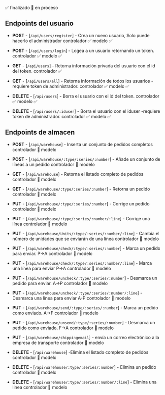 ✅ finalizado
🧠 en proceso

## Endpoints del usuario

-   **POST** - [`/api/users/register`] - Crea un nuevo usuario, Solo puede hacerlo el administrador
    controlador ✅
    modelo ✅

-   **POST** - [`/api/users/login`] - Logea a un usuario retornando un token.
    controlador ✅
    modelo ✅

-   **GET** - [`/api/users`] - Retorna información privada del usuario con el id del token.
    controlador ✅

-   **GET** - [`/api/users/all`] - Retorna información de todos los usuarios -requiere token de administrador.
    controlador ✅
    modelo ✅
-   **DELETE** - [`/api/users`] - Borra el usuario con el id del token.
    controlador ✅
    modelo ✅
-   **DELETE** - [`/api/users/:iduser`] - Borra el usuario con el iduser -requiere token de administrador.
    controlador ✅
    modelo ✅

## Endpoints de almacen

-   **POST** - [`/api/warehouse`] - Inserta un conjunto de pedidos completos
    controlador 🧠
    modelo
-   **POST** - [`/api/warehouse/:type/:series/:number`] - Añade un conjunto de líneas a un pedido
    controlador 🧠
    modelo

-   **GET** - [`/api/warehouse`] - Retorna el listado completo de pedidos
    controlador 🧠
    modelo
-   **GET** - [`/api/warehouse/:type/:series/:number`] - Retorna un pedido
    controlador 🧠
    modelo

-   **PUT** - [`/api/warehouse/:type/:series/:number`] - Corrige un pedido
    controlador 🧠
    modelo
-   **PUT** - [`/api/warehouse/:type/:series/:number/:line`] - Corrige una línea
    controlador 🧠
    modelo
-   **PUT** - [`/api/warehouse/Units/:type/:series/:number/:line`] - Cambia el número de unidades que se enviarán de una línea
    controlador 🧠
    modelo

-   **PUT** - [`/api/warehouse/check/:type/:series/:number`] - Marca un pedido para enviar. P->A
    controlador 🧠
    modelo
-   **PUT** - [`/api/warehouse/check/:type/:series/:number/:line`] - Marca una línea para enviar P->A
    controlador 🧠
    modelo

-   **PUT** - [`/api/warehouse/uncheck/:type/:series/:number`] - Desmarca un pedido para enviar. A->P
    controlador 🧠
    modelo
-   **PUT** - [`/api/warehouse/uncheck/:type/:series/:number/:line`] - Desmarca una línea para enviar A-P
    controlador 🧠
    modelo

-   **PUT** - [`/api/warehouse/send/:type/:series/:number`] - Marca un pedido como enviado. A->F
    controlador 🧠
    modelo

-   **PUT** - [`/api/warehouse/unsend/:type/:series/:number`] - Desmarca un pedido como enviado. F->A
    controlador 🧠
    modelo

-   **PUT** - [`/api/warehouse/shippingemail`] - envía un correo electrónico a la empresa de transporte
    controlador 🧠
    modelo

-   **DELETE** - [`/api/warehouse`] -Elimina el listado completo de pedidos
    controlador 🧠
    modelo
-   **DELETE** - [`/api/warehouse/:type/:series/:number`] - Elimina un pedido
    controlador 🧠
    modelo
-   **DELETE** - [`/api/warehouse/:type/:series/:number/:line`] - Elimina una linea
    controlador 🧠
    modelo
